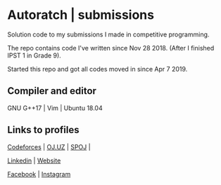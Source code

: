 # Autoratch | submissions

Solution code to my submissions I made in competitive programming.

The repo contains code I've written since Nov 28 2018. (After I finished IPST 1 in Grade 9).

Started this repo and got all codes moved in since Apr 7 2019.

## Compiler and editor

GNU G++17 | Vim | Ubuntu 18.04

## Links to profiles 

[Codeforces](https://codeforces.com/profile/Autoratch/) | 
[OJ.UZ](https://oj.uz/profile/Autoratch) | 
[SPOJ](https://spoj.com/users/autoratch) |

[Linkedin](https://www.linkedin.com/in/autoratch/) | [Website](http://krittitee.me/)

[Facebook](https://facebook.com/Autoratch/) | [Instagram](https://instagram.com/autoratch_/)
